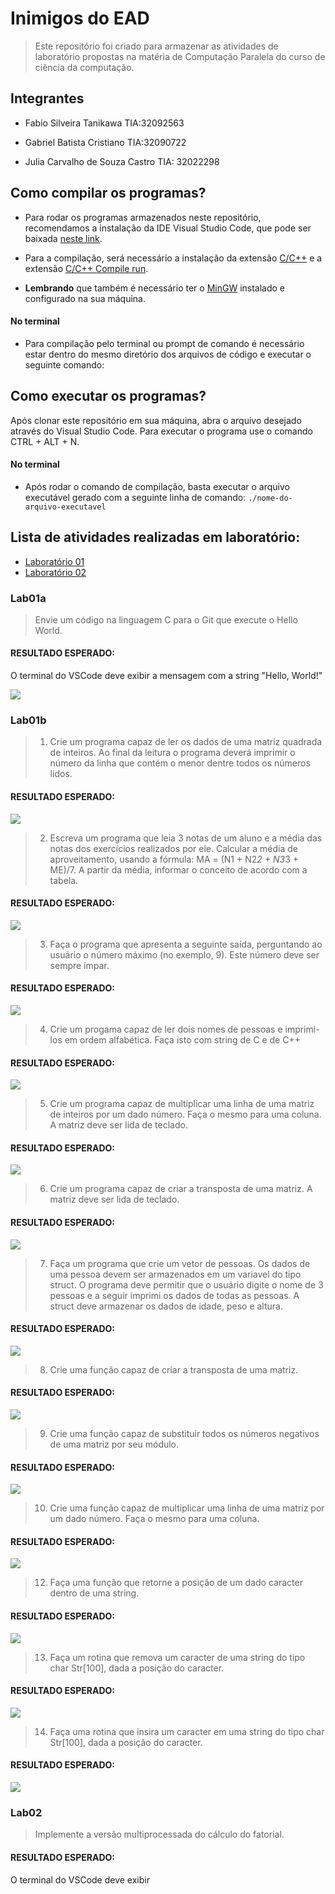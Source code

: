 # Inimigos do EAD

> Este repositório foi criado para armazenar as atividades de laboratório propostas na matéria de Computação Paralela do curso de ciência da computação.

## Integrantes

 - Fabio Silveira Tanikawa TIA:32092563

 - Gabriel Batista Cristiano TIA:32090722 

 - Julia Carvalho de Souza Castro TIA: 32022298

## Como compilar os programas?
 - Para rodar os programas armazenados neste repositório, recomendamos a instalação da IDE Visual Studio Code, que pode ser baixada [neste link](https://code.visualstudio.com).

 - Para a compilação, será necessário a instalação da extensão [C/C++](https://github.com/microsoft/vscode-cpptools) e a extensão [C/C++ Compile run](https://github.com/danielpinto8zz6/c-cpp-compile-run).
 
 - **Lembrando** que também é necessário ter o [MinGW](https://osdn.net/projects/mingw/releases/) instalado e configurado na sua máquina.
 
 #### No terminal 
 - Para compilação pelo terminal ou prompt de comando é necessário estar dentro do mesmo diretório dos arquivos de código e executar o seguinte comando:
 

## Como executar os programas?

Após clonar este repositório em sua máquina, abra o arquivo desejado através do Visual Studio Code. Para executar o programa use o comando CTRL + ALT + N.

#### No terminal 
 
 - Após rodar o comando de compilação, basta executar o arquivo executável gerado com a seguinte linha de comando:
 ` ./nome-do-arquivo-executavel `
 
## Lista de atividades realizadas em laboratório:

- [Laboratório 01](#Lab01)
- [Laboratório 02](#Lab02)

### Lab01a 

> Envie um código na linguagem C para o Git que execute o Hello World.

#### RESULTADO ESPERADO:
O terminal do VSCode deve exibir a mensagem com a string "Hello, World!"

<img src="https://github.com/batistagc/Inimigos-do-EAD-/blob/main/ASSETS/Lab01a-hello.PNG">

### Lab01b

> 1. Crie um programa capaz de ler os dados de uma matriz quadrada de inteiros. Ao final da leitura o programa deverá imprimir o número da linha que contém o menor dentre todos os números lidos.

#### RESULTADO ESPERADO:

<img src="https://github.com/batistagc/Inimigos-do-EAD-/blob/main/ASSETS/Lab01-ex1.PNG">

> 2. Escreva um programa que leia 3 notas de um aluno e a média das notas dos exercícios realizados por ele. Calcular a média de aproveitamento, usando a fórmula: MA = (N1 + N2*2 + N3*3 + ME)/7. A partir da média, informar o conceito de acordo com a tabela.

#### RESULTADO ESPERADO:

<img src="https://github.com/batistagc/Inimigos-do-EAD-/blob/main/ASSETS/Lab01-ex2.PNG">

> 3. Faça o programa que apresenta a seguinte saída, perguntando ao usuário o número máximo (no exemplo, 9). Este número deve ser sempre ímpar.

#### RESULTADO ESPERADO:

<img src="https://github.com/batistagc/Inimigos-do-EAD-/blob/main/ASSETS/Lab01-ex3.PNG">

> 4. Crie um progama capaz de ler dois nomes de pessoas e imprimi-los em ordem alfabética. Faça isto com string de C e de C++

#### RESULTADO ESPERADO:

<img src="https://github.com/batistagc/Inimigos-do-EAD-/blob/main/ASSETS/Lab01-ex4.PNG">

> 5. Crie um programa  capaz de multiplicar uma linha de uma matriz de inteiros por um dado número. Faça o mesmo para uma coluna. A matriz deve ser lida de teclado.

#### RESULTADO ESPERADO:

<img src="https://github.com/batistagc/Inimigos-do-EAD-/blob/main/ASSETS/Lab01-ex5.PNG">

> 6. Crie um programa capaz de criar a transposta de uma matriz. A matriz deve ser lida de teclado.

#### RESULTADO ESPERADO:

<img src="https://github.com/batistagc/Inimigos-do-EAD-/blob/main/ASSETS/Lab01-ex6.PNG">

> 7. Faça um programa que crie um vetor de pessoas. Os dados de uma pessoa devem ser armazenados em um variavel do tipo struct. O programa deve permitir que o usuário digite o nome de 3 pessoas e a seguir imprimi os dados de todas as pessoas. A struct deve armazenar os dados de idade, peso e altura.

#### RESULTADO ESPERADO:

<img src="https://github.com/batistagc/Inimigos-do-EAD-/blob/main/ASSETS/Lab01-ex7.PNG">

> 8. Crie uma função capaz de criar a transposta de uma matriz.

#### RESULTADO ESPERADO:

<img src="https://github.com/batistagc/Inimigos-do-EAD-/blob/main/ASSETS/Lab01-ex8.PNG">

> 9. Crie uma função capaz de substituir todos os números negativos de uma matriz por seu módulo.

#### RESULTADO ESPERADO:

<img src="https://github.com/batistagc/Inimigos-do-EAD-/blob/main/ASSETS/Lab01-ex9.PNG">

> 10. Crie uma função capaz de multiplicar uma linha de uma matriz por um dado número. Faça o mesmo para uma coluna.

#### RESULTADO ESPERADO:

<img src="https://github.com/batistagc/Inimigos-do-EAD-/blob/main/ASSETS/Lab01-ex10.PNG">

> 12. Faça uma função que retorne a posição de um dado caracter dentro de uma string.

#### RESULTADO ESPERADO:

<img src="https://github.com/batistagc/Inimigos-do-EAD-/blob/main/ASSETS/Lab01-ex12.PNG">

> 13. Faça um rotina que remova um caracter de uma string do tipo char Str[100], dada a posição do caracter.

#### RESULTADO ESPERADO:

<img src="https://github.com/batistagc/Inimigos-do-EAD-/blob/main/ASSETS/Lab01-ex13.PNG">

> 14. Faça uma rotina que insira um caracter em uma string do tipo char Str[100], dada a posição do caracter.

#### RESULTADO ESPERADO:

<img src="https://github.com/batistagc/Inimigos-do-EAD-/blob/main/ASSETS/Lab01-ex14.PNG">
 
### Lab02 

> Implemente a versão multiprocessada do cálculo do fatorial.

#### RESULTADO ESPERADO:
O terminal do VSCode deve exibir 
